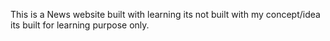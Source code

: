This is a News website built with learning its not built with my concept/idea its built for learning purpose only.
